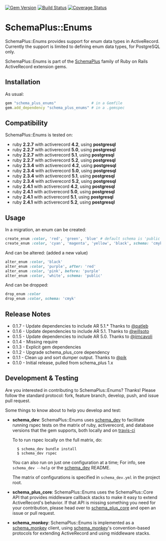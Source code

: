[![Gem Version](https://badge.fury.io/rb/schema_plus_enums.svg)](http://badge.fury.io/rb/schema_plus_enums)
[![Build Status](https://secure.travis-ci.org/SchemaPlus/schema_plus_enums.svg)](http://travis-ci.org/SchemaPlus/schema_plus_enums)
[![Coverage Status](https://img.shields.io/coveralls/SchemaPlus/schema_plus_enums.svg)](https://coveralls.io/r/SchemaPlus/schema_plus_enums)

# SchemaPlus::Enums

SchemaPlus::Enums provides support for enum data types in ActiveRecord.  Currently the support is limited to defining enum data types, for PostgreSQL only.


SchemaPlus::Enums is part of the [SchemaPlus](https://github.com/SchemaPlus/) family of Ruby on Rails ActiveRecord extension gems.

## Installation

<!-- SCHEMA_DEV: TEMPLATE INSTALLATION - begin -->
<!-- These lines are auto-inserted from a schema_dev template -->
As usual:

```ruby
gem "schema_plus_enums"                # in a Gemfile
gem.add_dependency "schema_plus_enums" # in a .gemspec
```

<!-- SCHEMA_DEV: TEMPLATE INSTALLATION - end -->

## Compatibility

SchemaPlus::Enums is tested on:

<!-- SCHEMA_DEV: MATRIX - begin -->
<!-- These lines are auto-generated by schema_dev based on schema_dev.yml -->
* ruby **2.2.7** with activerecord **4.2**, using **postgresql**
* ruby **2.2.7** with activerecord **5.0**, using **postgresql**
* ruby **2.2.7** with activerecord **5.1**, using **postgresql**
* ruby **2.2.7** with activerecord **5.2**, using **postgresql**
* ruby **2.3.4** with activerecord **4.2**, using **postgresql**
* ruby **2.3.4** with activerecord **5.0**, using **postgresql**
* ruby **2.3.4** with activerecord **5.1**, using **postgresql**
* ruby **2.3.4** with activerecord **5.2**, using **postgresql**
* ruby **2.4.1** with activerecord **4.2**, using **postgresql**
* ruby **2.4.1** with activerecord **5.0**, using **postgresql**
* ruby **2.4.1** with activerecord **5.1**, using **postgresql**
* ruby **2.4.1** with activerecord **5.2**, using **postgresql**

<!-- SCHEMA_DEV: MATRIX - end -->

## Usage

In a migration,
an enum can be created:

```ruby
create_enum :color, 'red', 'green', 'blue' # default schema is 'public'
create_enum :color, 'cyan', 'magenta', 'yellow', 'black', schema: 'cmyk'
```

And can be altered: (added a new value)

```ruby
alter_enum :color, 'black'
alter_enum :color, 'purple', after: 'red'
alter_enum :color, 'pink', before: 'purple'
alter_enum :color, 'white', schema: 'public'
```

And can be dropped:

```ruby
drop_enum :color
drop_enum :color, schema: 'cmyk'
```

## Release Notes

* 0.1.7 - Update dependencies to include AR 5.1.*  Thanks to [@patleb](https://github.com/patleb)
* 0.1.6 - Update dependencies to include AR 5.1.  Thanks to [@willsoto](https://github.com/willsoto)
* 0.1.5 - Update dependencies to include AR 5.0.  Thanks to [@jimcavoli](https://github.com/jimcavoli)
* 0.1.4 - Missing require
* 0.1.3 - Explicit gem dependencies
* 0.1.2 - Upgrade schema_plus_core dependency
* 0.1.1 - Clean up and sort dumper output.  Thanks to [@pik](https://github.com/pik)
* 0.1.0 - Initial release, pulled from schema_plus 1.x

## Development & Testing

Are you interested in contributing to SchemaPlus::Enums?  Thanks!  Please follow
the standard protocol: fork, feature branch, develop, push, and issue pull
request.

Some things to know about to help you develop and test:

<!-- SCHEMA_DEV: TEMPLATE USES SCHEMA_DEV - begin -->
<!-- These lines are auto-inserted from a schema_dev template -->
* **schema_dev**:  SchemaPlus::Enums uses [schema_dev](https://github.com/SchemaPlus/schema_dev) to
  facilitate running rspec tests on the matrix of ruby, activerecord, and database
  versions that the gem supports, both locally and on
  [travis-ci](http://travis-ci.org/SchemaPlus/schema_plus_enums)

  To to run rspec locally on the full matrix, do:

        $ schema_dev bundle install
        $ schema_dev rspec

  You can also run on just one configuration at a time;  For info, see `schema_dev --help` or the [schema_dev](https://github.com/SchemaPlus/schema_dev) README.

  The matrix of configurations is specified in `schema_dev.yml` in
  the project root.


<!-- SCHEMA_DEV: TEMPLATE USES SCHEMA_DEV - end -->

<!-- SCHEMA_DEV: TEMPLATE USES SCHEMA_PLUS_CORE - begin -->
<!-- These lines are auto-inserted from a schema_dev template -->
* **schema_plus_core**: SchemaPlus::Enums uses the SchemaPlus::Core API that
  provides middleware callback stacks to make it easy to extend
  ActiveRecord's behavior.  If that API is missing something you need for
  your contribution, please head over to
  [schema_plus_core](https://github.com/SchemaPlus/schema_plus_core) and open
  an issue or pull request.

<!-- SCHEMA_DEV: TEMPLATE USES SCHEMA_PLUS_CORE - end -->

<!-- SCHEMA_DEV: TEMPLATE USES SCHEMA_MONKEY - begin -->
<!-- These lines are auto-inserted from a schema_dev template -->
* **schema_monkey**: SchemaPlus::Enums is implemented as a
  [schema_monkey](https://github.com/SchemaPlus/schema_monkey) client,
  using [schema_monkey](https://github.com/SchemaPlus/schema_monkey)'s
  convention-based protocols for extending ActiveRecord and using middleware stacks.

<!-- SCHEMA_DEV: TEMPLATE USES SCHEMA_MONKEY - end -->
